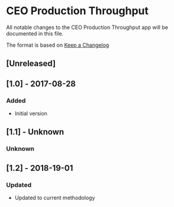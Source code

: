 # CEO Production Throughput
All notable changes to the CEO Production Throughput app will be documented in this file.

The format is based on [Keep a Changelog](http://keepachangelog.com/en/1.0.0/)

## [Unreleased]

## [1.0] - 2017-08-28
### Added
- Initial version

## [1.1] - Unknown
### Unknown

## [1.2] - 2018-19-01
### Updated
- Updated to current methodology
